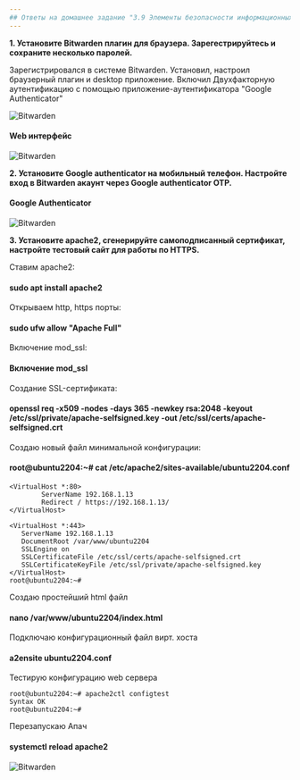 ```yaml
---
## Ответы на домашнее задание "3.9 Элементы безопасности информационных систем" 
---
```

                    
<strong>1. Установите Bitwarden плагин для браузера. Зарегестрируйтесь и сохраните несколько паролей.</strong>    

Зарегистрировался в системе Bitwarden. Установил, настроил браузерный плагин и desktop приложение. Включил Двухфакторную аутентификацию с помощью приложение-аутентификатора "Google Authenticator" 

![Bitwarden](https://i.ibb.co/KxcSfWT/Screenshot-6.png)


#### Web интерфейс    
![Bitwarden](https://i.ibb.co/b3HLgsN/Screenshot-7.png)

<strong>2. Установите Google authenticator на мобильный телефон. Настройте вход в Bitwarden акаунт через Google authenticator OTP.</strong>    

#### Google Authenticator   

![Bitwarden](https://i.ibb.co/GVMT7RF/Screenshot-8.png)

<strong>3. Установите apache2, сгенерируйте самоподписанный сертификат, настройте тестовый сайт для работы по HTTPS.</strong>   

Ставим  apache2:      
#### sudo apt install apache2   
  
Открываем  http, https порты:       
#### sudo ufw allow "Apache Full"      
    
Включение mod_ssl:    
#### Включение mod_ssl       
    
Создание SSL-сертификата:     
#### openssl req -x509 -nodes -days 365 -newkey rsa:2048 -keyout /etc/ssl/private/apache-selfsigned.key -out /etc/ssl/certs/apache-selfsigned.crt   
    
Cоздаю новый файл минимальной конфигурации:       
#### root@ubuntu2204:~# cat /etc/apache2/sites-available/ubuntu2204.conf      

```
<VirtualHost *:80>
        ServerName 192.168.1.13
        Redirect / https://192.168.1.13/
</VirtualHost>

<VirtualHost *:443>
   ServerName 192.168.1.13
   DocumentRoot /var/www/ubuntu2204
   SSLEngine on
   SSLCertificateFile /etc/ssl/certs/apache-selfsigned.crt
   SSLCertificateKeyFile /etc/ssl/private/apache-selfsigned.key
</VirtualHost>
root@ubuntu2204:~#

```
Создаю простейший html файл     
#### nano /var/www/ubuntu2204/index.html


Подключаю конфигурационный файл вирт. хоста     
#### a2ensite ubuntu2204.conf  
  
Тестирую конфигурацию web сервера     
```
root@ubuntu2204:~# apache2ctl configtest
Syntax OK   
root@ubuntu2204:~#    

``` 

Перезапускаю Апач   

#### systemctl reload apache2  


![Bitwarden](https://i.ibb.co/6nmDJnW/Screenshot-9.png)

